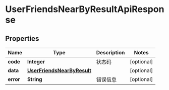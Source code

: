 

# UserFriendsNearByResultApiResponse


## Properties

| Name | Type | Description | Notes |
|------------ | ------------- | ------------- | -------------|
|**code** | **Integer** | 状态码 |  [optional] |
|**data** | [**UserFriendsNearByResult**](UserFriendsNearByResult.md) |  |  [optional] |
|**error** | **String** | 错误信息 |  [optional] |




